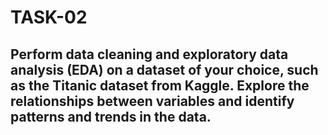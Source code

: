 # TASK-02

## Perform data cleaning and exploratory data analysis (EDA) on a dataset of your choice, such as the Titanic dataset from Kaggle. Explore the relationships between variables and identify patterns and trends in the data.
